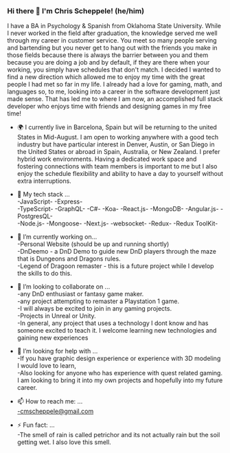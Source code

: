 ### Hi there 👋 I'm Chris Scheppele! (he/him)

I have a BA in Psychology & Spanish from Oklahoma State University.  While I never worked in the field after graduation, the knowledge served me well through my career in customer service.  You meet so many people serving and bartending but you never get to hang out with the friends you make in those fields because there is always the barrier between you and them because you are doing a job and by default, if they are there when your working, you simply have schedules that don't match.  I decided I wanted to find a new direction which allowed me to enjoy my time with the great people I had met so far in my life.  I already had a love for gaming, math, and languages so, to me, looking into a career in the software development just made sense.  That has led me to where I am now, an accomplished full stack developer who enjoys time with friends and designing games in my free time!

- 🌍 I currently live in Barcelona, Spain but will be returning to the united States in Mid-August.  I am open to working anywhere with a good tech industry but have particular interest in Denver, Austin, or San Diego in the United States or abroad in Spain, Australia, or New Zealand.  I prefer hybrid work environments.  Having a dedicated work space and fostering connections with team members is important to me but I also enjoy the schedule flexibility and ability to have a day to yourself without extra interruptions.   


- 🌱 My tech stack ...  
    -JavaScript-                 -Express-  
    -TypeScript-                 -GraphQL- 
    -C#-                         -Koa- 
    -React.js-                   -MongoDB- 
    -Angular.js-                 -PostgresQL-  
    -Node.js-                    -Mongoose- 
    -Next.js-                    -websocket-
    -Redux-
    -Redux ToolKit-

- 🔭 I’m currently working on...  <br/>
    -Personal Website (should be up and running shortly)  <br/>
    -DnDeemo - a DnD Demo to guide new DnD players through the maze that is Dungeons and Dragons rules.  <br/>
    -Legend of Dragoon remaster - this is a future project while I develop the skills to do this.
 
- 👯 I’m looking to collaborate on ...  <br/>
    -any DnD enthusiast or fantasy game maker.  <br/>
    -any project attempting to remaster a Playstation 1 game.  <br/>
    -I will always be excited to join in any gaming projects.  <br/>
    -Projects in Unreal or Unity.  <br/>
    -In general, any project that uses a technology I dont know and has someone excited to teach it. I welcome learning new technologies and gaining new experiences


- 🤔 I’m looking for help with ...  <br/>
    -If you have graphic design experience or experience with 3D modeling I would love to learn, <br/>
    -Also looking for anyone who has experience with quest related gaming.  I am looking to bring it into my own projects and hopefully into my future career.

- 📫 How to reach me: ... <br/>
    -cmscheppele@gmail.com

- ⚡ Fun fact: ... <br/>
    -The smell of rain is called petrichor and its not actually rain but the soil getting wet.  I also love this smell.
